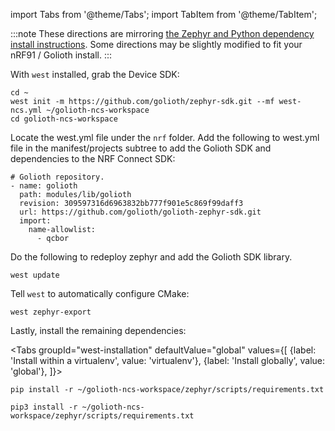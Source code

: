 
import Tabs from '@theme/Tabs';
import TabItem from '@theme/TabItem';

:::note
These directions are mirroring [the Zephyr and Python dependency install instructions](https://docs.zephyrproject.org/latest/getting_started/index.html#get-zephyr-and-install-python-dependencies). Some directions may be slightly modified to fit your nRF91 / Golioth install.
:::


With `west` installed, grab the Device SDK:


```
cd ~
west init -m https://github.com/golioth/zephyr-sdk.git --mf west-ncs.yml ~/golioth-ncs-workspace
cd golioth-ncs-workspace
```
Locate the west.yml file under the `nrf` folder.
Add the following to west.yml file in the manifest/projects subtree to add the Golioth SDK and dependencies to the NRF Connect SDK:
```
# Golioth repository.
- name: golioth
  path: modules/lib/golioth
  revision: 309597316d6963832bb777f901e5c869f99daff3
  url: https://github.com/golioth/golioth-zephyr-sdk.git
  import:
    name-allowlist:
      - qcbor

```
Do the following to redeploy zephyr and add the Golioth SDK library.
```
west update
```

Tell `west` to automatically configure CMake:

```
west zephyr-export
```

Lastly, install the remaining dependencies:

<Tabs
groupId="west-installation"
defaultValue="global"
values={[
{label: 'Install within a virtualenv', value: 'virtualenv'},
{label: 'Install globally', value: 'global'},
]}>
<TabItem value="virtualenv">

```
pip install -r ~/golioth-ncs-workspace/zephyr/scripts/requirements.txt
```

</TabItem>
<TabItem value="global">

```
pip3 install -r ~/golioth-ncs-workspace/zephyr/scripts/requirements.txt
```

</TabItem>
</Tabs>
